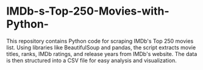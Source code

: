 # IMDb-s-Top-250-Movies-with-Python-
This repository contains Python code for scraping IMDb's Top 250 movies list. Using libraries like BeautifulSoup and pandas, the script extracts movie titles, ranks, IMDb ratings, and release years from IMDb's website. The data is then structured into a CSV file for easy analysis and visualization.

